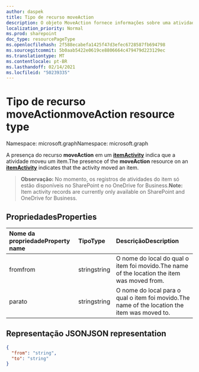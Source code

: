 ```yaml
---
author: daspek
title: Tipo de recurso moveAction
description: O objeto MoveAction fornece informações sobre uma atividade que moveu um item.
localization_priority: Normal
ms.prod: sharepoint
doc_type: resourcePageType
ms.openlocfilehash: 2f588ecabefa1425f47d3efec6728587fb694798
ms.sourcegitcommit: 5b0aab5422e0619ce8806664c479479d223129ec
ms.translationtype: MT
ms.contentlocale: pt-BR
ms.lasthandoff: 02/14/2021
ms.locfileid: "50239335"
---
```

# <a name="moveaction-resource-type"></a><span data-ttu-id="4ef47-103">Tipo de recurso moveAction</span><span class="sxs-lookup"><span data-stu-id="4ef47-103">moveAction resource type</span></span>

<span data-ttu-id="4ef47-104">Namespace: microsoft.graph</span><span class="sxs-lookup"><span data-stu-id="4ef47-104">Namespace: microsoft.graph</span></span>

<span data-ttu-id="4ef47-105">A presença do recurso **moveAction** em um [**itemActivity**][activity] indica que a atividade moveu um item.</span><span class="sxs-lookup"><span data-stu-id="4ef47-105">The presence of the **moveAction** resource on an [**itemActivity**][activity] indicates that the activity moved an item.</span></span>

><span data-ttu-id="4ef47-106">**Observação:** No momento, os registros de atividades do item só estão disponíveis no SharePoint e no OneDrive for Business.</span><span class="sxs-lookup"><span data-stu-id="4ef47-106">**Note:** Item activity records are currently only available on SharePoint and OneDrive for Business.</span></span>

[activity]: itemactivity.md

## <a name="properties"></a><span data-ttu-id="4ef47-107">Propriedades</span><span class="sxs-lookup"><span data-stu-id="4ef47-107">Properties</span></span>

| <span data-ttu-id="4ef47-108">Nome da propriedade</span><span class="sxs-lookup"><span data-stu-id="4ef47-108">Property name</span></span> | <span data-ttu-id="4ef47-109">Tipo</span><span class="sxs-lookup"><span data-stu-id="4ef47-109">Type</span></span>   | <span data-ttu-id="4ef47-110">Descrição</span><span class="sxs-lookup"><span data-stu-id="4ef47-110">Description</span></span>
|:--------------|:-------|:----------------------------------------------------
| <span data-ttu-id="4ef47-111">from</span><span class="sxs-lookup"><span data-stu-id="4ef47-111">from</span></span>          | <span data-ttu-id="4ef47-112">string</span><span class="sxs-lookup"><span data-stu-id="4ef47-112">string</span></span> | <span data-ttu-id="4ef47-113">O nome do local do qual o item foi movido.</span><span class="sxs-lookup"><span data-stu-id="4ef47-113">The name of the location the item was moved from.</span></span>
| <span data-ttu-id="4ef47-114">para</span><span class="sxs-lookup"><span data-stu-id="4ef47-114">to</span></span>            | <span data-ttu-id="4ef47-115">string</span><span class="sxs-lookup"><span data-stu-id="4ef47-115">string</span></span> | <span data-ttu-id="4ef47-116">O nome do local para o qual o item foi movido.</span><span class="sxs-lookup"><span data-stu-id="4ef47-116">The name of the location the item was moved to.</span></span>

## <a name="json-representation"></a><span data-ttu-id="4ef47-117">Representação JSON</span><span class="sxs-lookup"><span data-stu-id="4ef47-117">JSON representation</span></span>

<!-- {
  "blockType": "resource",
  "optionalProperties": [ ],
  "@type": "microsoft.graph.moveAction"
}-->

```json
{
  "from": "string",
  "to": "string"
}
```

<!--
{
  "type": "#page.annotation",
  "description": "The MoveAction object provides information about an activity that moved an item.",
  "keywords": "activities,activity,action,move,moved",
  "section": "documentation",
  "tocPath": "Resources/MoveAction",
  "suppressions": []
}
-->


